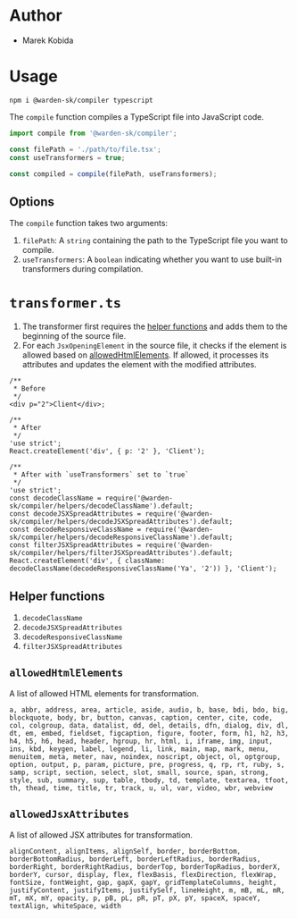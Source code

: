# Author
- Marek Kobida

# Usage

`npm i @warden-sk/compiler typescript`

The `compile` function compiles a TypeScript file into JavaScript code.

```ts
import compile from '@warden-sk/compiler';

const filePath = './path/to/file.tsx';
const useTransformers = true;

const compiled = compile(filePath, useTransformers);
```

## Options

The `compile` function takes two arguments:

1. `filePath`: A `string` containing the path to the TypeScript file you want to compile.
2. `useTransformers`: A `boolean` indicating whether you want to use built-in transformers during compilation.

# `transformer.ts`

1. The transformer first requires the [helper functions](#helper-functions) and adds them to the beginning of the source file.
2. For each `JsxOpeningElement` in the source file, it checks if the element is allowed based on [allowedHtmlElements](#allowedhtmlelements). If allowed, it processes its attributes and updates the element with the modified attributes.

```tsx
/**
 * Before
 */
<div p="2">Client</div>;

/**
 * After
 */
'use strict';
React.createElement('div', { p: '2' }, 'Client');

/**
 * After with `useTransformers` set to `true`
 */
'use strict';
const decodeClassName = require('@warden-sk/compiler/helpers/decodeClassName').default;
const decodeJSXSpreadAttributes = require('@warden-sk/compiler/helpers/decodeJSXSpreadAttributes').default;
const decodeResponsiveClassName = require('@warden-sk/compiler/helpers/decodeResponsiveClassName').default;
const filterJSXSpreadAttributes = require('@warden-sk/compiler/helpers/filterJSXSpreadAttributes').default;
React.createElement('div', { className: decodeClassName(decodeResponsiveClassName('Ya', '2')) }, 'Client');
```

## Helper functions

1. `decodeClassName`
2. `decodeJSXSpreadAttributes`
3. `decodeResponsiveClassName`
4. `filterJSXSpreadAttributes`

## `allowedHtmlElements`

A list of allowed HTML elements for transformation.

`a, abbr, address, area, article, aside, audio, b, base, bdi, bdo, big, blockquote, body, br, button, canvas, caption, center, cite, code, col, colgroup, data, datalist, dd, del, details, dfn, dialog, div, dl, dt, em, embed, fieldset, figcaption, figure, footer, form, h1, h2, h3, h4, h5, h6, head, header, hgroup, hr, html, i, iframe, img, input, ins, kbd, keygen, label, legend, li, link, main, map, mark, menu, menuitem, meta, meter, nav, noindex, noscript, object, ol, optgroup, option, output, p, param, picture, pre, progress, q, rp, rt, ruby, s, samp, script, section, select, slot, small, source, span, strong, style, sub, summary, sup, table, tbody, td, template, textarea, tfoot, th, thead, time, title, tr, track, u, ul, var, video, wbr, webview`

## `allowedJsxAttributes`

A list of allowed JSX attributes for transformation.

`alignContent, alignItems, alignSelf, border, borderBottom, borderBottomRadius, borderLeft, borderLeftRadius, borderRadius, borderRight, borderRightRadius, borderTop, borderTopRadius, borderX, borderY, cursor, display, flex, flexBasis, flexDirection, flexWrap, fontSize, fontWeight, gap, gapX, gapY, gridTemplateColumns, height, justifyContent, justifyItems, justifySelf, lineHeight, m, mB, mL, mR, mT, mX, mY, opacity, p, pB, pL, pR, pT, pX, pY, spaceX, spaceY, textAlign, whiteSpace, width`
